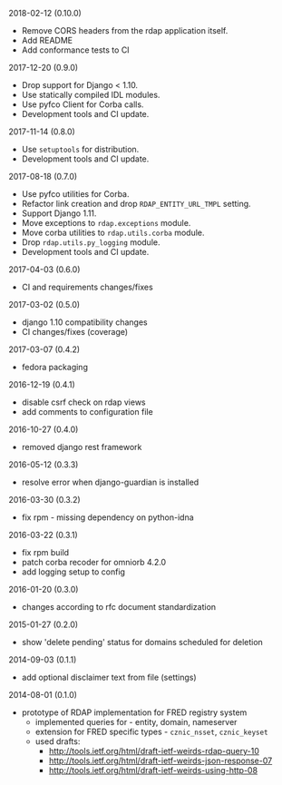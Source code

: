 2018-02-12 (0.10.0)

 * Remove CORS headers from the rdap application itself.
 * Add README
 * Add conformance tests to CI

2017-12-20 (0.9.0)

 * Drop support for Django < 1.10.
 * Use statically compiled IDL modules.
 * Use pyfco Client for Corba calls.
 * Development tools and CI update.

2017-11-14 (0.8.0)

 * Use ``setuptools`` for distribution.
 * Development tools and CI update.

2017-08-18 (0.7.0)

 * Use pyfco utilities for Corba.
 * Refactor link creation and drop ``RDAP_ENTITY_URL_TMPL`` setting.
 * Support Django 1.11.
 * Move exceptions to ``rdap.exceptions`` module.
 * Move corba utilities to ``rdap.utils.corba`` module.
 * Drop ``rdap.utils.py_logging`` module.
 * Development tools and CI update.

2017-04-03 (0.6.0)

 * CI and requirements changes/fixes

2017-03-02 (0.5.0)

  * django 1.10 compatibility changes
  * CI changes/fixes (coverage)

2017-03-07 (0.4.2)

  * fedora packaging

2016-12-19 (0.4.1)

  * disable csrf check on rdap views
  * add comments to configuration file

2016-10-27 (0.4.0)

  * removed django rest framework

2016-05-12 (0.3.3)

  * resolve error when django-guardian is installed

2016-03-30 (0.3.2)

  * fix rpm - missing dependency on python-idna

2016-03-22 (0.3.1)

  * fix rpm build
  * patch corba recoder for omniorb 4.2.0
  * add logging setup to config

2016-01-20 (0.3.0)

  * changes according to rfc document standardization

2015-01-27 (0.2.0)

  * show 'delete pending' status for domains scheduled for deletion

2014-09-03 (0.1.1)

  * add optional disclaimer text from file (settings)

2014-08-01 (0.1.0)

  * prototype of RDAP implementation for FRED registry system
    - implemented queries for - entity, domain, nameserver
    - extension for FRED specific types - ``cznic_nsset``, ``cznic_keyset``
    - used drafts:
      - http://tools.ietf.org/html/draft-ietf-weirds-rdap-query-10
      - http://tools.ietf.org/html/draft-ietf-weirds-json-response-07
      - http://tools.ietf.org/html/draft-ietf-weirds-using-http-08
